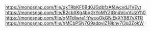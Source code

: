 https://monosnap.com/file/qxTRbKF0Bd0JGdbfzAf4wcvdJ1VEvt
https://monosnap.com/file/B2cbXKg4bqGrYoMYZjGndVcvVUzYh0
https://monosnap.com/file/qMTdIwra1rYwcoOkGNiEkXY987vXTR
https://monosnap.com/file/hMCbPSN7G9adpvlZ18khy7i3q3ZokW
